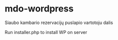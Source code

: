 # mdo-wordpress
Siaubo kambario rezervacijų puslapio vartotoju dalis

Run installer.php to install WP on server
